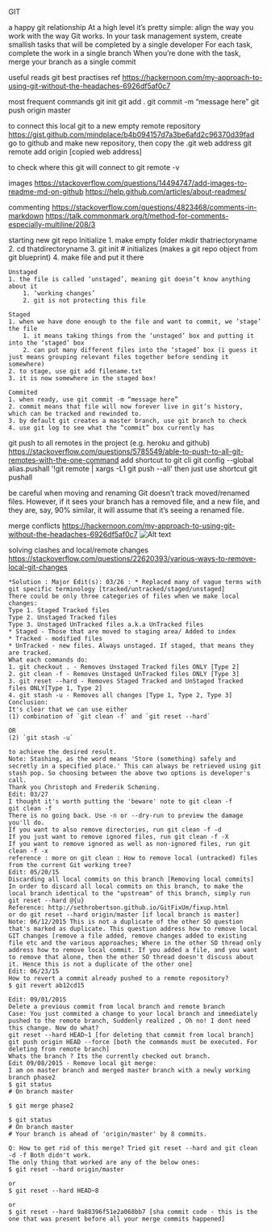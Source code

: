 GIT


a happy git relationship
	At a high level it’s pretty simple: align the way you work with the way Git works.
		In your task management system, create smallish tasks that will be completed by a single developer
		For each task, complete the work in a single branch
		When you’re done with the task, merge your branch as a single commit


useful reads
	git best practises ref
	https://hackernoon.com/my-approach-to-using-git-without-the-headaches-6926df5af0c7


most frequent commands
	git init
	git add .
	git commit -m “message here”
	git push origin master


to connect this local git to a new empty remote repository
	https://gist.github.com/mindplace/b4b094157d7a3be6afd2c96370d39fad
	go to github and make new repository, then copy the .git web address
	git remote add origin [copied web address]


to check where this git will connect to
	git remote -v


images
	https://stackoverflow.com/questions/14494747/add-images-to-readme-md-on-github
	https://help.github.com/articles/about-readmes/
<!---
	If you use Markdown (README.md):
	Provided that you have the image in your repo, you can use a relative URL:
		![Alt text](/relative/path/to/img.jpg?raw=true "Optional Title")
	If you need to embed an image that's hosted elsewhere, you can use a full URL
		![Alt text](http://full/path/to/img.jpg "Optional title")
	GitHub recommend that you use relative links with the ?raw=true parameter to ensure forked repos point correctly.
	Check out an example: https://raw.github.com/altercation/solarized/master/README.md
	Also, the documentation on relative links in README files: https://help.github.com/articles/relative-links-in-readmes
	And of course the markdown docs: http://daringfireball.net/projects/markdown/syntax
	Additionally, if you create a new branch screenshots to store the images you can avoid them being in the master working tree
	You can then embed them using:
		![Alt text](/../<branch name>/path/to/image.png?raw=true "Optional Title")
-->


commenting
	https://stackoverflow.com/questions/4823468/comments-in-markdown
	https://talk.commonmark.org/t/method-for-comments-especially-multiline/208/3

starting new git repo
	Initialize
	1. make empty folder mkdir thatriectoryname 
	2. cd thatdirectoryname
	3. git init  # initializes (makes a git repo object from git blueprint)
	4. make file and put it there

	Unstaged
	1. the file is called ‘unstaged’, meaning git doesn’t know anything about it
	    1. ‘working changes’
	    2. git is not protecting this file
	
	Staged
	1. when we have done enough to the file and want to commit, we ‘stage’ the file
	    1. it means taking things from the ‘unstaged’ box and putting it into the ‘staged’ box
	    2. can put many different files into the ‘staged’ box (i guess it just means grouping relevant files together before sending it somewhere)
	2. to stage, use git add filename.txt
	3. it is now somewhere in the staged box!
	
	Commited
	1. when ready, use git commit -m “message here”
	2. commit means that file will now forever live in git’s history, which can be tracked and rewinded to.
	3. by default git creates a master branch, use git branch to check
	4. use git log to see what the “commit” box currently has


git push to all remotes in the project (e.g. heroku and github)
	https://stackoverflow.com/questions/5785549/able-to-push-to-all-git-remotes-with-the-one-command
	add shortcut to git cli
		git config --global alias.pushall '!git remote | xargs -L1 git push --all'
	then just use shortcut
		git pushall


be careful when moving and renaming
	Git doesn’t track moved/renamed files. However, if it sees your branch has a removed file, and a new file, and they are, say, 90% similar, it will assume that it’s seeing a renamed file.


merge conflicts
	https://hackernoon.com/my-approach-to-using-git-without-the-headaches-6926df5af0c7
	![Alt text](/rimages/merge-conflicts.png?raw=true "https://hackernoon.com/my-approach-to-using-git-without-the-headaches-6926df5af0c7")


solving clashes and local/remote changes
	https://stackoverflow.com/questions/22620393/various-ways-to-remove-local-git-changes

	*Solution : Major Edit(s): 03/26 : * Replaced many of vague terms with git specific terminology [tracked/untracked/staged/unstaged]
	There could be only three categories of files when we make local changes:
	Type 1. Staged Tracked files
	Type 2. Unstaged Tracked files
	Type 3. Unstaged UnTracked files a.k.a UnTracked files
	* Staged - Those that are moved to staging area/ Added to index
	* Tracked - modified files
	* UnTracked - new files. Always unstaged. If staged, that means they are tracked.
	What each commands do:
	1. git checkout . - Removes Unstaged Tracked files ONLY [Type 2]
	2. git clean -f - Removes Unstaged UnTracked files ONLY [Type 3]
	3. git reset --hard - Removes Staged Tracked and UnStaged Tracked files ONLY[Type 1, Type 2]
	4. git stash -u - Removes all changes [Type 1, Type 2, Type 3]
	Conclusion:
	It's clear that we can use either
	(1) combination of `git clean -f` and `git reset --hard` 

	OR
	(2) `git stash -u`

	to achieve the desired result.
	Note: Stashing, as the word means 'Store (something) safely and secretly in a specified place.' This can always be retrieved using git stash pop. So choosing between the above two options is developer's call.
	Thank you Christoph and Frederik Schøning.
	Edit: 03/27
	I thought it's worth putting the 'beware' note to git clean -f
	git clean -f
	There is no going back. Use -n or --dry-run to preview the damage you'll do.
	If you want to also remove directories, run git clean -f -d
	If you just want to remove ignored files, run git clean -f -X
	If you want to remove ignored as well as non-ignored files, run git clean -f -x
	reference : more on git clean : How to remove local (untracked) files from the current Git working tree?
	Edit: 05/20/15
	Discarding all local commits on this branch [Removing local commits]
	In order to discard all local commits on this branch, to make the local branch identical to the "upstream" of this branch, simply run git reset --hard @{u}
	Reference: http://sethrobertson.github.io/GitFixUm/fixup.html
	or do git reset --hard origin/master [if local branch is master]
	Note: 06/12/2015 This is not a duplicate of the other SO question that's marked as duplicate. This question address how to remove local GIT changes [remove a file added, remove changes added to existing file etc and the various approaches; Where in the other SO thread only address how to remove local commit. If you added a file, and you want to remove that alone, then the other SO thread doesn't discuss about it. Hence this is not a duplicate of the other one]
	Edit: 06/23/15
	How to revert a commit already pushed to a remote repository?
	$ git revert ab12cd15

	Edit: 09/01/2015
	Delete a previous commit from local branch and remote branch
	Case: You just commited a change to your local branch and immediately pushed to the remote branch, Suddenly realized , Oh no! I dont need this change. Now do what?
	git reset --hard HEAD~1 [for deleting that commit from local branch]
	git push origin HEAD --force [both the commands must be executed. For deleting from remote branch]
	Whats the branch ? Its the currently checked out branch.
	Edit 09/08/2015 - Remove local git merge:
	I am on master branch and merged master branch with a newly working branch phase2
	$ git status
	# On branch master

	$ git merge phase2

	$ git status
	# On branch master
	# Your branch is ahead of 'origin/master' by 8 commits.

	Q: How to get rid of this merge? Tried git reset --hard and git clean -d -f Both didn't work.
	The only thing that worked are any of the below ones:
	$ git reset --hard origin/master

	or
	$ git reset --hard HEAD~8

	or
	$ git reset --hard 9a88396f51e2a068bb7 [sha commit code - this is the one that was present before all your merge commits happened]